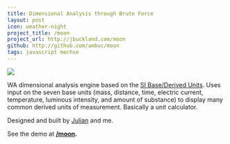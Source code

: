 ```yaml
---
title: Dimensional Analysis through Brute Force
layout: post
icon: weather-night
project_title: /moon
project_url: http://jbuckland.com/moon
github: http://github.com/ambuc/moon
tags: javascript mechse
---
```


[<img src="/images/moon_thumbnail.png">](/moon)

WA dimensional analysis engine based on the [SI Base/Derived Units](http://en.wikipedia.org/wiki/SI_base_unit). Uses input on the seven base units (mass, distance, time, electric current, temperature, luminous intensity, and amount of substance) to display many common derived units of measurement. Basically a unit calculator.

Designed and built by [Julian](http://julianrosenblum.com/) and me.

See the demo at **[/moon](/moon).**
